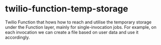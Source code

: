 # twilio-function-temp-storage

Twilio Function that hows how to reach and utilise the temporary storage under the Function layer, mainly for single-invocation jobs. For example, on each invocation we can create a file based on user data and use it accordingly.
